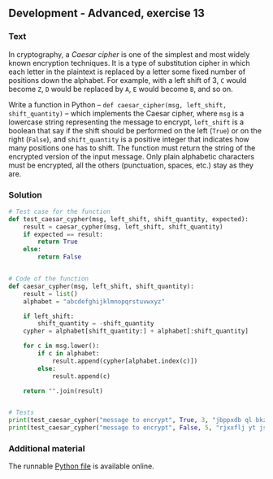 ## Development - Advanced, exercise 13

### Text
In cryptography, a *Caesar cipher* is one of the simplest and most widely known encryption techniques. It is a type of substitution cipher in which each letter in the plaintext is replaced by a letter some fixed number of positions down the alphabet. For example, with a left shift of 3, `C` would become `Z`, `D` would be replaced by `A`, `E` would become `B`, and so on.

Write a function in Python – `def caesar_cipher(msg, left_shift, shift_quantity)` – which implements the Caesar cipher, where `msg` is a lowercase string representing the message to encrypt, `left_shift` is a boolean that say if the shift should be performed on the left (`True`) or on the right (`False`), and `shift_quantity` is a positive integer that indicates how many positions one has to shift. The function must return the string of the encrypted version of the input message. Only plain alphabetic characters must be encrypted, all the others (punctuation, spaces, etc.) stay as they are. 


### Solution
```python
# Test case for the function
def test_caesar_cypher(msg, left_shift, shift_quantity, expected):
    result = caesar_cypher(msg, left_shift, shift_quantity)
    if expected == result:
        return True
    else:
        return False


# Code of the function
def caesar_cypher(msg, left_shift, shift_quantity):
    result = list()
    alphabet = "abcdefghijklmnopqrstuvwxyz"

    if left_shift:
        shift_quantity = -shift_quantity
    cypher = alphabet[shift_quantity:] + alphabet[:shift_quantity]

    for c in msg.lower():
        if c in alphabet:
            result.append(cypher[alphabet.index(c)])
        else:
            result.append(c)

    return "".join(result)


# Tests
print(test_caesar_cypher("message to encrypt", True, 3, "jbppxdb ql bkzovmq"))
print(test_caesar_cypher("message to encrypt", False, 5, "rjxxflj yt jshwduy"))
``` 

### Additional material
The runnable [Python file](exercise_14.py) is available online.
